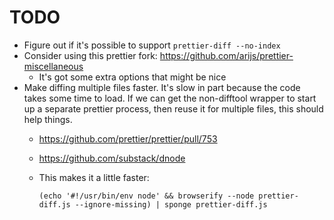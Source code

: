 # TODO

* Figure out if it's possible to support `prettier-diff --no-index`
* Consider using this prettier fork: https://github.com/arijs/prettier-miscellaneous
  * It's got some extra options that might be nice
* Make diffing multiple files faster. It's slow in part because the code takes
  some time to load. If we can get the non-difftool wrapper to start up a
  separate prettier process, then reuse it for multiple files, this should help
  things.
  * https://github.com/prettier/prettier/pull/753
  * https://github.com/substack/dnode
  * This makes it a little faster:

    `(echo '#!/usr/bin/env node' && browserify --node prettier-diff.js --ignore-missing) | sponge prettier-diff.js`
